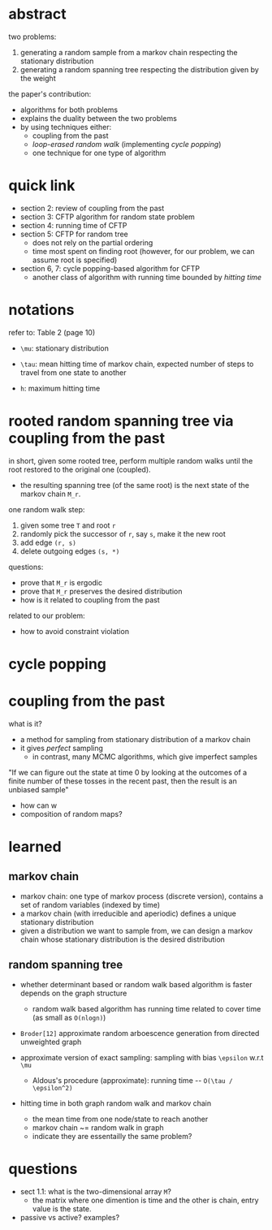 # abstract

two problems:

1. generating a random sample from a markov chain respecting the stationary distribution
2. generating a random spanning tree respecting the distribution given by the weight

the paper's contribution:

- algorithms for both problems
- explains the duality between the two problems
- by using techniques either: 
  - coupling from the past
  - *loop-erased random walk* (implementing *cycle popping*)
  - one technique for one type of algorithm

# quick link

- section 2: review of coupling from the past
- section 3: CFTP algorithm for random state problem
- section 4: running time of CFTP
- section 5: CFTP for random tree
  - does not rely on the partial ordering
  - time most spent on finding root (however, for our problem, we can assume root is specified)
- section 6, 7: cycle popping-based algorithm for CFTP
  - another class of algorithm with running time bounded by *hitting time*


# notations

refer to: Table 2 (page 10)

- `\mu`: stationary distribution

- `\tau`: mean hitting time of markov chain, expected number of steps to travel from one state to another

- `h`: maximum hitting time

# rooted random spanning tree via coupling from the past

in short, given some rooted tree, perform multiple random walks until the root restored to the original one (coupled). 
  - the resulting spanning tree (of the same root) is the next state of the markov chain `M_r`.

one random walk step:

1. given some tree `T` and root `r`
2. randomly pick the successor of `r`, say `s`, make it the new root
3. add edge `(r, s)`
4. delete outgoing edges `(s, *)` 

questions:

- prove that `M_r` is ergodic
- prove that `M_r` preserves the desired distribution
- how is it related to coupling from the past

related to our problem:

- how to avoid constraint violation

# cycle popping

# coupling from the past

what is it?

- a method for sampling from stationary distribution of a markov chain
- it gives *perfect* sampling
  - in contrast, many MCMC algorithms, which give imperfect samples

"If we can figure out the state at time 0 by looking at the outcomes of a finite number of these tosses in the recent past, then the result is an unbiased sample"
- how can w
- composition of random maps?



# learned

## markov chain

- markov chain: one type of markov process (discrete version), contains a set of random variables (indexed by time)
- a markov chain (with irreducible and aperiodic) defines a unique stationary distribution
- given a distribution we want to sample from, we can design a markov chain whose stationary distribution is the desired distribution

## random spanning tree

- whether determinant based or random walk based algorithm is faster depends on the graph structure
  - random walk based algorithm has running time related to cover time (as small as `O(nlogn)`)

- `Broder[12]` approximate random arboescence generation from directed unweighted graph

- approximate version of exact sampling: sampling with bias `\epsilon` w.r.t `\mu`
  - Aldous's procedure (approximate): running time -- `O(\tau / \epsilon^2)`

- hitting time in both graph random walk and markov chain
  - the mean time from one node/state to reach another
  - markov chain ~= random walk in graph
  - indicate they are essentailly the same problem?

# questions

- sect 1.1: what is the two-dimensional array `M`?
  - the matrix where one dimention is time and the other is chain, entry value is the  state.
-  passive vs active? examples?